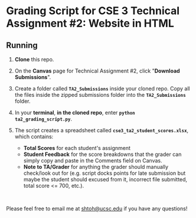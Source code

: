 # Grading Script for CSE 3 Technical Assignment #2: Website in HTML


## Running

1. **Clone** this repo.

2. On the **Canvas** page for Technical Assignment #2, click "**Download Submissions**".

3. Create a folder called **`TA2_Submissions`** inside your cloned repo. Copy all the files inside the zipped submissions folder into the **`TA2_Submissions`** folder.

5. In your **terminal**, **in the cloned repo**, enter **``python ta2_grading_script.py``**.

3. The script creates a spreadsheet called **`cse3_ta2_student_scores.xlsx`**, which contains:
    - **Total Scores** for each student's assignment
    - **Student Feedback** for the score breakdowns that the grader can simply copy and paste in the Comments field on Canvas.
    - **Note to TA/Grader** for anything the grader should manually check/look out for (e.g. script docks points for late submission but maybe the student should excused from it, incorrect file submitted, total score <= 700, etc.).

</br>

Please feel free to email me at shtoh@ucsc.edu if you have any questions!